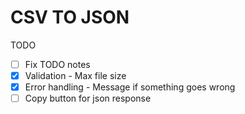 # CSV TO JSON

TODO

- [ ] Fix TODO notes
- [x] Validation - Max file size
- [X] Error handling - Message if something goes wrong
- [ ] Copy button for json response
